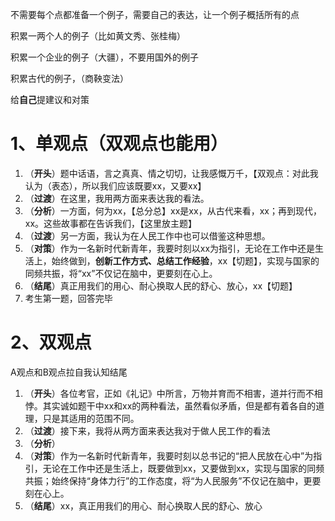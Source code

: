 不需要每个点都准备一个例子，需要自己的表达，让一个例子概括所有的点

积累一两个人的例子（比如黄文秀、张桂梅）

积累一个企业的例子（大疆），不要用国外的例子

积累古代的例子，（商鞅变法）



给**自己**提建议和对策



# 1、单观点（双观点也能用）

1. （**开头**）题中话语，言之真真、情之切切，让我感慨万千，【双观点：对此我认为（表态），所以我们应该既要xx，又要xx】
2. （**过渡**）在这里，我用两方面来表达我的看法。
3. （**分析**）一方面，何为xx，【总分总】xx是xx，从古代来看，xx；再到现代，xx。这些故事都在告诉我们，【这里放主题】
4. （**过渡**）另一方面，我认为在人民工作中也可以借鉴这种思想。
5. （**对策**）作为一名新时代新青年，我要时刻以xx为指引，无论在工作中还是生活上，始终做到，**创新工作方式、总结工作经验**，xx【切题】，实现与国家的同频共振，将“xx”不仅记在脑中，更要刻在心上。
6. （**结尾**）真正用我们的用心、耐心换取人民的舒心、放心，xx【切题】
7. 考生第一题，回答完毕







# 2、双观点

A观点和B观点拉自我认知结尾



1. （**开头**）各位考官，正如《礼记》中所言，万物并育而不相害，道并行而不相悖。其实诚如题干中xx和xx的两种看法，虽然看似矛盾，但是都有着各自的道理，只是其适用的范围不同。
2. （**过渡**）接下来，我将从两方面来表达我对于做人民工作的看法
3. （**分析**）
4. （**对策**）作为一名新时代新青年，我要时刻以总书记的“把人民放在心中”为指引，无论在工作中还是生活上，既要做到xx，又要做到xx，实现与国家的同频共振；始终保持“身体力行”的工作态度，将“为人民服务”不仅记在脑中，更要刻在心上。
5. （**结尾**）xx，真正用我们的用心、耐心换取人民的舒心、放心
